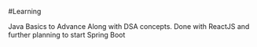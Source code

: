 #Learning

Java Basics to Advance
Along with DSA concepts. 
Done with ReactJS and further planning to start Spring Boot

